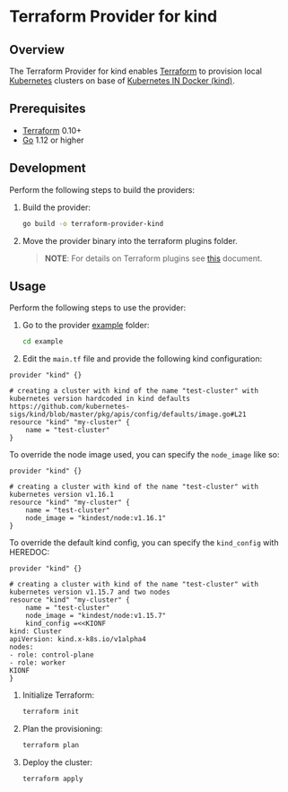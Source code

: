 
# Terraform Provider for kind


## Overview

The Terraform Provider for kind enables [Terraform](https://www.terraform.io) to provision local [Kubernetes](https://kubernetes.io) clusters on base of [Kubernetes IN Docker (kind)](https://github.com/kubernetes-sigs/kind).

## Prerequisites

- [Terraform](https://www.terraform.io/downloads.html) 0.10+
- [Go](https://golang.org/doc/install) 1.12 or higher

## Development

Perform the following steps to build the providers:

1. Build the provider:
    ```bash
    go build -o terraform-provider-kind
    ```
2. Move the provider binary into the terraform plugins folder.

    >**NOTE**: For details on Terraform plugins see [this](https://www.terraform.io/docs/plugins/basics.html#installing-plugins) document.

## Usage

Perform the following steps to use the provider:

1. Go to the provider [example](https://github.com/kyma-incubator/terraform-provider-kind/tree/master/example) folder:
    ```bash
    cd example
    ```
2. Edit the `main.tf` file and provide the following kind configuration:

```hcl
provider "kind" {}

# creating a cluster with kind of the name "test-cluster" with kubernetes version hardcoded in kind defaults https://github.com/kubernetes-sigs/kind/blob/master/pkg/apis/config/defaults/image.go#L21
resource "kind" "my-cluster" {
    name = "test-cluster"
}
```

To override the node image used, you can specify the `node_image` like so:

```hcl
provider "kind" {}

# creating a cluster with kind of the name "test-cluster" with kubernetes version v1.16.1
resource "kind" "my-cluster" {
    name = "test-cluster"
    node_image = "kindest/node:v1.16.1"
}
```

To override the default kind config, you can specify the `kind_config` with HEREDOC:

```hcl
provider "kind" {}

# creating a cluster with kind of the name "test-cluster" with kubernetes version v1.15.7 and two nodes
resource "kind" "my-cluster" {
    name = "test-cluster"
    node_image = "kindest/node:v1.15.7"
    kind_config =<<KIONF
kind: Cluster
apiVersion: kind.x-k8s.io/v1alpha4
nodes:
- role: control-plane
- role: worker
KIONF
}
```

1. Initialize Terraform:
    ```bash
    terraform init
    ```
2. Plan the provisioning:
    ```bash
    terraform plan
    ```
3. Deploy the cluster:
    ```bash
    terraform apply
    ```

